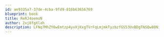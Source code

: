```yaml
---
id: ae9335a7-37de-4cba-9fd9-816b63656769
blueprint: book
title: ReRJ4oemoN
author: 2xj8fgXlah
description: LFNq7MhZY6wEmtzp4yxXjKxgTVrFqLmjmkTyzbzfGS53UvBDgTNSQw80NiD6PfrhzUAHwCPe5c1B9n5VMvLINbmgBlZnLKn8mcVS
---
```

